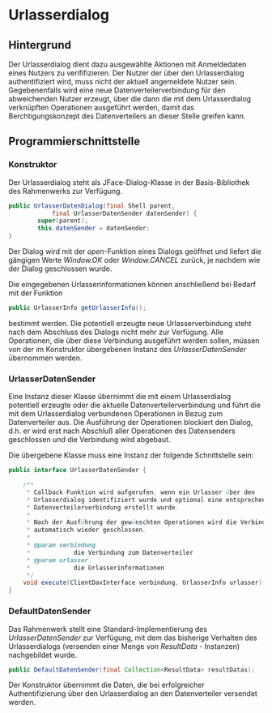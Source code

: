 Urlasserdialog
==============

## Hintergrund

Der Urlasserdialog dient dazu ausgewählte Aktionen mit Anmeldedaten eines Nutzers zu
verififizieren. Der Nutzer der über den Urlasserdialog authentifiziert wird, muss nicht 
der aktuell angemeldete Nutzer sein. Gegebenenfalls wird eine neue Datenverteilerverbindung 
für den abweichenden Nutzer erzeugt, über die dann die mit dem Urlasserdialog verknüpften 
Operationen ausgeführt werden, damit das Berchtigungskonzept des Datenverteilers an
dieser Stelle greifen kann.

## Programmierschnittstelle

### Konstruktor

Der Urlasserdialog steht als JFace-Dialog-Klasse in der Basis-Bibliothek des Rahmenwerks
zur Verfügung.

```java
public UrlasserDatenDialog(final Shell parent,
            final UrlasserDatenSender datenSender) {
        super(parent);
        this.datenSender = datenSender;
}
```

Der Dialog wird mit der *open*-Funktion eines Dialogs geöffnet und liefert die gängigen 
Werte *Window.OK* oder *Window.CANCEL* zurück, je nachdem wie der Dialog geschlossen 
wurde.

Die eingegebenen Urlasserinformationen können anschließend bei Bedarf mit der Funktion

```java
public UrlasserInfo getUrlasserInfo();
```

bestimmt werden. Die potentiell erzeugte neue Urlasserverbindung steht nach dem Abschluss
des Dialogs nicht mehr zur Verfügung. Alle Operationen, die über diese Verbindung ausgeführt
werden sollen, müssen von der im Konstruktor übergebenen Instanz des *UrlasserDatenSender*
übernommen werden.

### UrlasserDatenSender
Eine Instanz dieser Klasse übernimmt die mit einem Urlasserdialog potentiell erzeugte 
oder die aktuelle Datenverteilerverbindung und führt die mit dem Urlasserdialog 
verbundenen Operationen in Bezug zum Datenverteiler aus. Die Ausführung der Operationen
blockiert den Dialog, d.h. er wird erst nach Abschluß aller Operationen des Datensenders 
geschlossen und die Verbindung wird abgebaut.

Die übergebene Klasse muss eine Instanz der folgende Schnittstelle sein:

```java
public interface UrlasserDatenSender {

    /**
     * Callback-Funktion wird aufgerufen, wenn ein Urlasser über den
     * Urlasserdialog identifiziert wurde und optional eine entsprechende
     * Datenverteilerverbindung erstellt wurde.
     * 
     * Nach der Ausführung der gewünschten Operationen wird die Verbindung
     * automatisch wieder geschlossen.
     * 
     * @param verbindung
     *            die Verbindung zum Datenverteiler
     * @param urlasser
     *            die Urlasserinformationen
     */
    void execute(ClientDavInterface verbindung, UrlasserInfo urlasser);
}
```

### DefaultDatenSender

Das Rahmenwerk stellt eine Standard-Implementierung des *UrlasserDatenSender* zur 
Verfügung, mit dem das bisherige Verhalten des Urlasserdialogs (versenden einer
Menge von *ResultData* - Instanzen) nachgebildet wurde.

```java
public DefaultDatenSender(final Collection<ResultData> resultDatas);
```

Der Konstruktor übernimmt die Daten, die bei erfolgreicher Authentifizierung
über den Urlasserdialog an den Datenverteiler versendet werden.
       